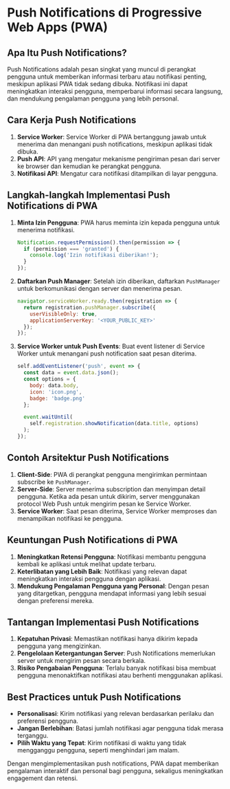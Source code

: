 
# Push Notifications di Progressive Web Apps (PWA)

## Apa Itu Push Notifications?
Push Notifications adalah pesan singkat yang muncul di perangkat pengguna untuk memberikan informasi terbaru atau notifikasi penting, meskipun aplikasi PWA tidak sedang dibuka. Notifikasi ini dapat meningkatkan interaksi pengguna, memperbarui informasi secara langsung, dan mendukung pengalaman pengguna yang lebih personal.

## Cara Kerja Push Notifications
1. **Service Worker**: Service Worker di PWA bertanggung jawab untuk menerima dan menangani push notifications, meskipun aplikasi tidak dibuka.
2. **Push API**: API yang mengatur mekanisme pengiriman pesan dari server ke browser dan kemudian ke perangkat pengguna.
3. **Notifikasi API**: Mengatur cara notifikasi ditampilkan di layar pengguna.

## Langkah-langkah Implementasi Push Notifications di PWA
1. **Minta Izin Pengguna**: PWA harus meminta izin kepada pengguna untuk menerima notifikasi.
   ```javascript
   Notification.requestPermission().then(permission => {
     if (permission === 'granted') {
       console.log('Izin notifikasi diberikan!');
     }
   });
   ```

2. **Daftarkan Push Manager**: Setelah izin diberikan, daftarkan `PushManager` untuk berkomunikasi dengan server dan menerima pesan.
   ```javascript
   navigator.serviceWorker.ready.then(registration => {
     return registration.pushManager.subscribe({
       userVisibleOnly: true,
       applicationServerKey: '<YOUR_PUBLIC_KEY>'
     });
   });
   ```

3. **Service Worker untuk Push Events**: Buat event listener di Service Worker untuk menangani push notification saat pesan diterima.
   ```javascript
   self.addEventListener('push', event => {
     const data = event.data.json();
     const options = {
       body: data.body,
       icon: 'icon.png',
       badge: 'badge.png'
     };

     event.waitUntil(
       self.registration.showNotification(data.title, options)
     );
   });
   ```

## Contoh Arsitektur Push Notifications
1. **Client-Side**: PWA di perangkat pengguna mengirimkan permintaan subscribe ke `PushManager`.
2. **Server-Side**: Server menerima subscription dan menyimpan detail pengguna. Ketika ada pesan untuk dikirim, server menggunakan protocol Web Push untuk mengirim pesan ke Service Worker.
3. **Service Worker**: Saat pesan diterima, Service Worker memproses dan menampilkan notifikasi ke pengguna.

## Keuntungan Push Notifications di PWA
1. **Meningkatkan Retensi Pengguna**: Notifikasi membantu pengguna kembali ke aplikasi untuk melihat update terbaru.
2. **Keterlibatan yang Lebih Baik**: Notifikasi yang relevan dapat meningkatkan interaksi pengguna dengan aplikasi.
3. **Mendukung Pengalaman Pengguna yang Personal**: Dengan pesan yang ditargetkan, pengguna mendapat informasi yang lebih sesuai dengan preferensi mereka.

## Tantangan Implementasi Push Notifications
1. **Kepatuhan Privasi**: Memastikan notifikasi hanya dikirim kepada pengguna yang mengizinkan.
2. **Pengelolaan Ketergantungan Server**: Push Notifications memerlukan server untuk mengirim pesan secara berkala.
3. **Risiko Pengabaian Pengguna**: Terlalu banyak notifikasi bisa membuat pengguna menonaktifkan notifikasi atau berhenti menggunakan aplikasi.

## Best Practices untuk Push Notifications
- **Personalisasi**: Kirim notifikasi yang relevan berdasarkan perilaku dan preferensi pengguna.
- **Jangan Berlebihan**: Batasi jumlah notifikasi agar pengguna tidak merasa terganggu.
- **Pilih Waktu yang Tepat**: Kirim notifikasi di waktu yang tidak mengganggu pengguna, seperti menghindari jam malam.

Dengan mengimplementasikan push notifications, PWA dapat memberikan pengalaman interaktif dan personal bagi pengguna, sekaligus meningkatkan engagement dan retensi.
